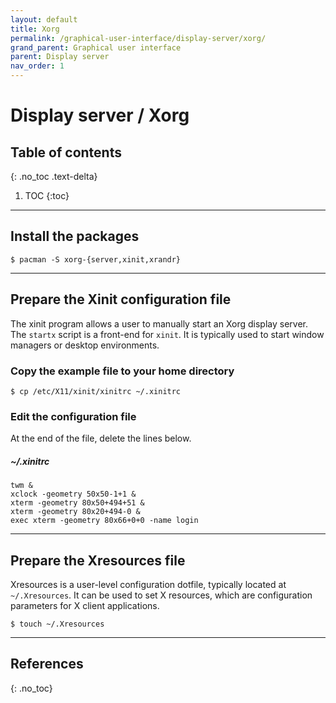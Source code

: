 ```yaml
---
layout: default
title: Xorg
permalink: /graphical-user-interface/display-server/xorg/
grand_parent: Graphical user interface
parent: Display server
nav_order: 1
---
```


# Display server / Xorg

## Table of contents
{: .no_toc .text-delta}

1. TOC
{:toc}

---

## Install the packages

```
$ pacman -S xorg-{server,xinit,xrandr}
```

---

## Prepare the Xinit configuration file

The xinit program allows a user to manually start an Xorg display server. The `startx` script is a front-end for `xinit`. It is typically used to start window managers or desktop environments.

### Copy the example file to your home directory

```
$ cp /etc/X11/xinit/xinitrc ~/.xinitrc
```

### Edit the configuration file

At the end of the file, delete the lines below.

##### ~/.xinitrc
```
twm &
xclock -geometry 50x50-1+1 &
xterm -geometry 80x50+494+51 &
xterm -geometry 80x20+494-0 &
exec xterm -geometry 80x66+0+0 -name login
```

---

## Prepare the Xresources file

Xresources is a user-level configuration dotfile, typically located at `~/.Xresources`. It can be used to set X resources, which are configuration parameters for X client applications.

```
$ touch ~/.Xresources
```

---

## References
{: .no_toc}
